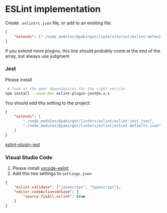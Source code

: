# ESLint implementation

Create `.eslintrc.json` file, or add to an existing file:

```json
{
	"extends": ["./node_modules/@yakirgot/linters/eslint/eslint-defaults.json"]
}
```

If you extend more plugins, this line should probably come at the end of the array, but always use judgment

### Jest

Please install

```bash
 # look at the peer dependencies for the right version
npm install --save-dev eslint-plugin-jest@x.x.x
```

You should add this setting to the project:

```json
{
	"extends": [
		"./node_modules/@yakirgot/linters/eslint/eslint-jest.json",
		"./node_modules/@yakirgot/linters/eslint/eslint-defaults.json"
	]
}
```

[eslint-plugin-jest](https://github.com/jest-community/eslint-plugin-jest)

### Visual Studio Code

1. Please install [vscode-eslint](https://github.com/microsoft/vscode-eslint/)
2. Add this two settings to `settings.json`:

```json
{
	"eslint.validate": ["javascript", "typescript"],
	"editor.codeActionsOnSave": {
		"source.fixAll.eslint": true
	}
}
```
